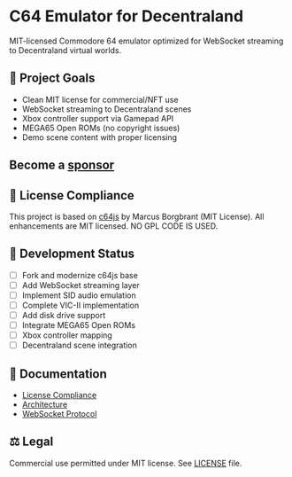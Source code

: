 # C64 Emulator for Decentraland

MIT-licensed Commodore 64 emulator optimized for WebSocket streaming to Decentraland virtual worlds.

## 🎯 Project Goals
- Clean MIT license for commercial/NFT use
- WebSocket streaming to Decentraland scenes
- Xbox controller support via Gamepad API
- MEGA65 Open ROMs (no copyright issues)
- Demo scene content with proper licensing

## Become a [sponsor](https://github.com/sponsors/gtrgit)

## 📜 License Compliance
This project is based on [c64js](https://github.com/mborgbrant/c64js) by Marcus Borgbrant (MIT License).
All enhancements are MIT licensed. NO GPL CODE IS USED.

## 🚧 Development Status
- [ ] Fork and modernize c64js base
- [ ] Add WebSocket streaming layer
- [ ] Implement SID audio emulation
- [ ] Complete VIC-II implementation
- [ ] Add disk drive support
- [ ] Integrate MEGA65 Open ROMs
- [ ] Xbox controller mapping
- [ ] Decentraland scene integration

## 📖 Documentation
- [License Compliance](docs/LICENSE_COMPLIANCE.md)
- [Architecture](docs/ARCHITECTURE.md)
- [WebSocket Protocol](docs/WEBSOCKET_PROTOCOL.md)

## ⚖️ Legal
Commercial use permitted under MIT license. See [LICENSE](LICENSE) file.
